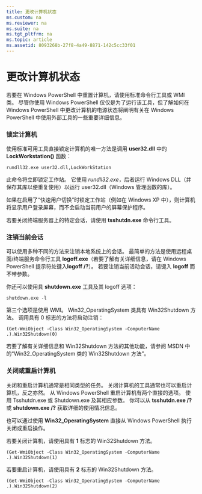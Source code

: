 ```yaml
---
title: 更改计算机状态
ms.custom: na
ms.reviewer: na
ms.suite: na
ms.tgt_pltfrm: na
ms.topic: article
ms.assetid: 8093268b-27f8-4a49-8871-142c5cc33f01
---
```

# 更改计算机状态
若要在 Windows PowerShell 中重置计算机，请使用标准命令行工具或 WMI 类。 尽管你使用 Windows PowerShell 仅仅是为了运行该工具，但了解如何在 Windows PowerShell 中更改计算机的电源状态将阐明有关在 Windows PowerShell 中使用外部工具的一些重要详细信息。

### 锁定计算机
使用标准可用工具直接锁定计算机的唯一方法是调用 **user32.dll** 中的 **LockWorkstation()** 函数：

```
rundll32.exe user32.dll,LockWorkStation
```

此命令将立即锁定工作站。 它使用 *rundll32.exe*，后者运行 Windows DLL（并保存其库以便重复使用）以运行 user32.dll（Windows 管理函数的库）。

如果在启用了“快速用户切换”时锁定工作站（例如在 Windows XP 中），则计算机将显示用户登录屏幕，而不会启动当前用户的屏幕保护程序。

若要关闭终端服务器上的特定会话，请使用 **tsshutdn.exe** 命令行工具。

### 注销当前会话
可以使用多种不同的方法来注销本地系统上的会话。 最简单的方法是使用远程桌面/终端服务命令行工具 **logoff.exe**（若要了解有关详细信息，请在 Windows PowerShell 提示符处键入**logoff /?**）。 若要注销当前活动会话，请键入 **logoff** 而不带参数。

你还可以使用具 **shutdown.exe** 工具及其 logoff 选项：

```
shutdown.exe -l
```

第三个选项是使用 WMI。 Win32_OperatingSystem 类具有 Win32Shutdown 方法。 调用具有 0 标志的方法将启动注销：

```
(Get-WmiObject -Class Win32_OperatingSystem -ComputerName .).Win32Shutdown(0)
```

若要了解有关详细信息和 Win32Shutdown 方法的其他功能，请参阅 MSDN 中的“Win32_OperatingSystem 类的 Win32Shutdown 方法”。

### 关闭或重启计算机
关闭和重启计算机通常是相同类型的任务。 关闭计算机的工具通常也可以重启计算机，反之亦然。 从 Windows PowerShell 重启计算机有两个直接的选项。 使用 Tsshutdn.exe 或 Shutdown.exe 及其相应参数。 你可以从 **tsshutdn.exe /?** 或 **shutdown.exe /?** 获取详细的使用情况信息。

也可以通过使用 **Win32_OperatingSystem** 直接从 Windows PowerShell 执行关闭或重启操作。

若要关闭计算机，请使用具有 **1** 标志的 Win32Shutdown 方法。

```
(Get-WmiObject -Class Win32_OperatingSystem -ComputerName .).Win32Shutdown(1)
```

若要重启计算机，请使用具有 **2** 标志的 Win32Shutdown 方法。

```
(Get-WmiObject -Class Win32_OperatingSystem -ComputerName .).Win32Shutdown(2)
```



<!--HONumber=Apr16_HO1-->


